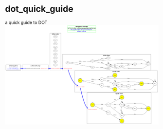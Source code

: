 # dot_quick_guide
a quick guide to DOT
![DOT STEP BY STEP](https://raw.githubusercontent.com/LevinLin/dot_quick_guide/master/dot_step_by_step.svg)
